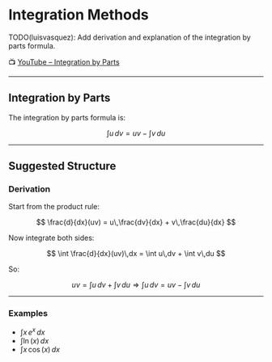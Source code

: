 <!-- File: calculus/integration_methods.md -->

# Integration Methods

TODO(luisvasquez): Add derivation and explanation of the integration by parts formula.

📺 [YouTube – Integration by Parts](https://www.youtube.com/watch?v=2I-_SV8cwsw)

---

## Integration by Parts

The integration by parts formula is:

$$
\int u\,dv = uv - \int v\,du
$$

---

## Suggested Structure

### Derivation

Start from the product rule:

$$
\frac{d}{dx}(uv) = u\,\frac{dv}{dx} + v\,\frac{du}{dx}
$$

Now integrate both sides:

$$
\int \frac{d}{dx}(uv)\,dx = \int u\,dv + \int v\,du
$$

So:

$$
uv = \int u\,dv + \int v\,du \Rightarrow \int u\,dv = uv - \int v\,du
$$

---

### Examples

- $\int x\,e^x\,dx$
- $\int \ln(x)\,dx$
- $\int x\,\cos(x)\,dx$

